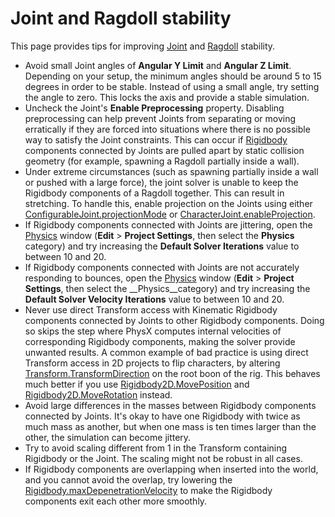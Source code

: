 # Joint and Ragdoll stability

This page provides tips for improving [Joint](Joints) and [Ragdoll](wizard-RagdollWizard) stability.

* Avoid small Joint angles of __Angular Y Limit__ and __Angular Z Limit__. Depending on your setup, the minimum angles should be around 5 to 15 degrees in order to be stable. Instead of using a small angle, try setting the angle to zero. This locks the axis and provide a stable simulation.
* Uncheck the Joint's __Enable Preprocessing__ property. Disabling preprocessing can help prevent Joints from separating or moving erratically if they are forced into situations where there is no possible way to satisfy the Joint constraints. This can occur if [Rigidbody](class-Rigidbody) components connected by Joints are pulled apart by static collision geometry (for example, spawning a Ragdoll partially inside a wall). 
* Under extreme circumstances (such as spawning partially inside a wall or pushed with a large force), the joint solver is unable to keep the Rigidbody components of a Ragdoll together. This can result in stretching. To handle this, enable projection on the Joints using either [ConfigurableJoint.projectionMode](ScriptRef:ConfigurableJoint-projectionMode.html) or [CharacterJoint.enableProjection](ScriptRef:CharacterJoint-enableProjection.html).
* If Rigidbody components connected with Joints are jittering, open the [Physics](class-PhysicsManager) window (__Edit__ > __Project Settings__, then select the __Physics__ category) and try increasing the __Default Solver Iterations__ value to between 10 and 20.
* If Rigidbody components connected with Joints are not accurately responding to bounces, open the [Physics](class-PhysicsManager) window (__Edit__ > __Project Settings__, then select the __Physics__category) and try increasing the __Default Solver Velocity Iterations__ value to between 10 and 20.
* Never use direct Transform access with Kinematic Rigidbody components connected by Joints to other Rigidbody components. Doing so skips the step where PhysX computes internal velocities of corresponding Rigidbody components, making the solver provide unwanted results. A common example of bad practice is using direct Transform access in 2D projects to flip characters, by altering [Transform.TransformDirection](ScriptRef:Transform.TransformDirection.html) on the root boon of the rig. This behaves much better if you use [Rigidbody2D.MovePosition](ScriptRef:Rigidbody2D.MovePosition.html) and [Rigidbody2D.MoveRotation](ScriptRef:Rigidbody2D.MoveRotation.html) instead.
* Avoid large differences in the masses between Rigidbody components connected by Joints. It's okay to have one Rigidbody with twice as much mass as another, but when one mass is ten times larger than the other, the simulation can become jittery.
* Try to avoid scaling different from 1 in the Transform containing Rigidbody or the Joint. The scaling might not be robust in all cases.
* If Rigidbody components are overlapping when inserted into the world, and you cannot avoid the overlap, try lowering the [Rigidbody.maxDepenetrationVelocity](ScriptRef:Rigidbody-maxDepenetrationVelocity.html) to make the Rigidbody components exit each other more smoothly.